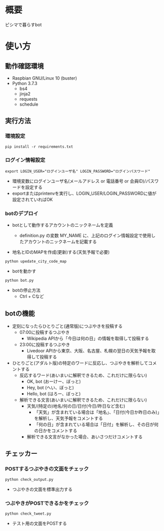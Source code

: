 # 概要
ピシマで暮らすbot

# 使い方
## 動作確認環境
- Raspbian GNU/Linux 10 (buster)
- Python 3.7.3
    - bs4
    - jinja2
    - requests
    - schedule

## 実行方法
### 環境設定
~~~
pip install -r requirements.txt
~~~

### ログイン情報設定
~~~
export LOGIN_USER="ログインユーザ名" LOGIN_PASSWORD="ログインパスワード"
~~~
- 環境変数にログインユーザ名(メールアドレス or 電話番号 or 会員ID)/パスワードを設定する
- exportまたはprintenvを実行し、LOGIN_USER/LOGIN_PASSWORDに値が設定されていればOK

### botのデプロイ
- botとして動作するアカウントのニックネームを定義
    - definition.py の変数 MY_NAME に、上記のログイン情報設定で使用したアカウントのニックネームを記載する
    
- 地名とIDのMAPを作成(更新)する(天気予報で必要)
~~~
python upedate_city_code_map
~~~

- botを動かす
~~~
python bot.py
~~~

- botの停止方法
    - Ctrl + Cなど

## botの機能
- 定刻になったらひとりごと(通常版)につぶやきを投稿する
    - 07:00に投稿するつぶやき
        - Wikipedia APIから「今日は何の日」の情報を取得して投稿する
    - 23:00に投稿するつぶやき
        - Livedoor APIから東京、大阪、名古屋、札幌の翌日の天気予報を取得して投稿する
- ひとりごと(アダルト版)の特定のワードに反応し、つぶやきを解析してコメントする
    - 反応するワード(あいまいに解釈できるため、これだけに限らない)
        - OK, bot (おーけー、ぼっと)
        - Hey, bot (へい、ぼっと)
        - Hello, bot (はろー、ぼっと)
    - 解析できる文言(あいまいに解釈できるため、これだけに限らない)
        - 天気/(特定の)地名/何の日/日付(今日/昨日など含む)
            - 「天気」が含まれている場合は「地名」、「日付(今日か昨日のみ)」を解析し、天気予報をコメントする
            - 「何の日」が含まれている場合は「日付」を解析し、その日が何の日かをコメントする
        - 解析できる文言がなかった場合、あいさつだけコメントする

## チェッカー
### POSTするつぶやきの文面をチェック
~~~
python check_output.py
~~~
- つぶやきの文面を標準出力する

### つぶやきがPOSTできるかをチェック
~~~
python check_tweet.py
~~~
- テスト用の文面をPOSTする
